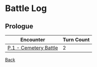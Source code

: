 # Battle Log

## Prologue

| Encounter                                               | Turn Count |
| ------------------------------------------------------- | ---------- |
| [P.1 - Cemetery Battle](P.1%20-%20Cemetery%20Battle.md) | 2          |

[Back](../README.md)